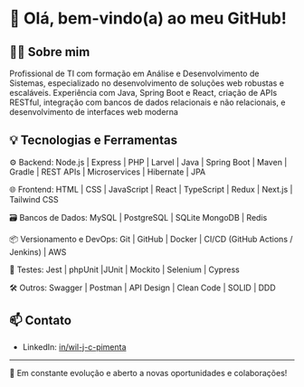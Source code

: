 # 👋 Olá, bem-vindo(a) ao meu GitHub!

## 🧑‍💻 Sobre mim

Profissional de TI com formação em Análise e Desenvolvimento de Sistemas, especializado no desenvolvimento de soluções web robustas e escaláveis. Experiência com Java, Spring Boot e React, criação de APIs RESTful, integração com bancos de dados relacionais e não relacionais, e desenvolvimento de interfaces web moderna

## 💡 Tecnologias e Ferramentas

⚙️ Backend: Node.js | Express | PHP | Larvel | Java | Spring Boot | Maven | Gradle | REST APIs | Microservices | Hibernate | JPA

🌐 Frontend: HTML | CSS | JavaScript | React | TypeScript | Redux | Next.js | Tailwind CSS

🗃️ Bancos de Dados: MySQL | PostgreSQL | SQLite MongoDB | Redis

📦 Versionamento e DevOps: Git | GitHub | Docker | CI/CD (GitHub Actions / Jenkins) | AWS 

🧪 Testes: Jest | phpUnit |JUnit | Mockito | Selenium | Cypress

🛠️ Outros: Swagger | Postman | API Design | Clean Code | SOLID | DDD
## 📫 Contato

- LinkedIn: [in/wil-j-c-pimenta](https://www.linkedin.com/in/wil-j-c-pimenta/)

---
💼 Em constante evolução e aberto a novas oportunidades e colaborações!

